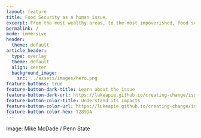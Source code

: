```yaml
---
layout: feature
title: Food Security as a human issue.
excerpt: From the most wealthy areas, to the most impoverished, food security affects all of us. Even in our own community of State College, PA. 
permalink: /
mode: immersive
header:
  theme: default
article_header:
  type: overlay
  theme: default
  align: center
  background_image:
    src: ../assets/images/hero.png
feature-buttons: true
feature-button-dark-title: Learn about the issue
feature-button-dark-url: https://lukeapie.github.io/creating-change/issue
feature-button-color-title: Understand its impacts
feature-button-color-url: https://lukeapie.github.io/creating-change/impacts
feature-button-color-hex: 7289DA
---
```


Image: Mike McDade / Penn State